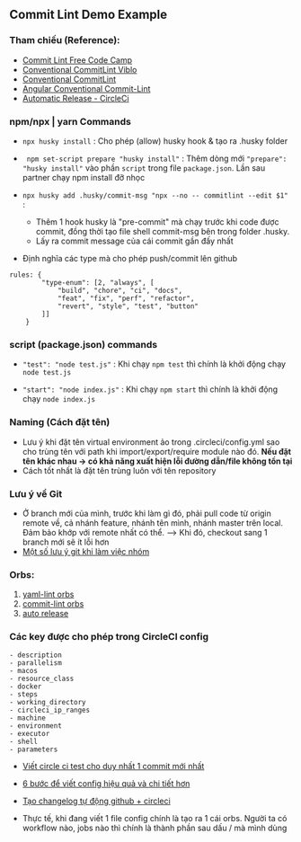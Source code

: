 ## Commit Lint Demo Example

### Tham chiếu (Reference): 
* [Commit Lint Free Code Camp](https://www.freecodecamp.org/news/how-to-use-commitlint-to-write-good-commit-messages/)
* [Conventional CommitLint Viblo](https://viblo.asia/p/ban-dang-viet-commit-message-nhu-the-nao-gDVK22A0KLj)
* [Conventional CommitLint](https://www.conventionalcommits.org/en/v1.0.0/#specification)
* [Angular Conventional Commit-Lint](https://github.com/angular/angular/blob/22b96b9/CONTRIBUTING.md#-commit-message-guidelines)
* [Automatic Release - CircleCi](https://circleci.com/blog/automating-your-releases-with-circleci-and-the-github-cli-orb/)

### npm/npx | yarn Commands
* ```npx husky install``` : Cho phép (allow) husky hook & tạo ra .husky folder

* ``` npm set-script prepare "husky install"``` : Thêm dòng mới ```"prepare": "husky install"``` vào phần ```script``` trong file ```package.json```. Lần sau partner chạy npm install đỡ nhọc 

* ```npx husky add .husky/commit-msg "npx --no -- commitlint --edit $1"``` :
    * Thêm 1 hook husky là "pre-commit" mà chạy trước khi code được commit, đồng thời tạo file shell commit-msg bên trong folder .husky. 
    * Lấy ra commit message của cái commit gần đấy nhất 

* Định nghĩa các type mà cho phép push/commit lên github 
```
rules: {
        "type-enum": [2, "always", [
            "build", "chore", "ci", "docs",
            "feat", "fix", "perf", "refactor",
            "revert", "style", "test", "button"
        ]]
    }
```

### script (package.json) commands

* ```"test": "node test.js"``` : Khi chạy ```npm test``` thì chính là khởi động chạy ```node test.js```

* ```"start": "node index.js"``` : Khi chạy ```npm start``` thì chính là khởi động chạy ```node index.js```

### Naming (Cách đặt tên)
* Lưu ý khi đặt tên virtual environment ảo trong .circleci/config.yml sao cho trùng tên với path khi import/export/require module nào đó. **Nếu đặt tên khác nhau → có khả năng xuất hiện lỗi đường dẫn/file không tồn tại** 
* Cách tốt nhất là đặt tên trùng luôn với tên repository

### Lưu ý về Git 
* Ở branch mới của mình, trước khi làm gì đó, phải pull code từ origin remote về, cả nhánh feature, nhánh tên mình, nhánh master trên local. Đảm bảo khớp với remote nhất có thể.
--> Khi đó, checkout sang 1 branch mới sẽ ít lỗi hơn
* [Một số lưu ý git khi làm việc nhóm](https://viblo.asia/p/quy-trinh-lam-viec-chuan-chi-voi-git-eW65G10RZDO)

### Orbs:
1. [yaml-lint orbs](https://circleci.com/developer/orbs/orb/freighthub/yamllint)
2. [commit-lint orbs](https://circleci.com/developer/orbs/orb/conventional-changelog/commitlint)
3. [auto release](https://circleci.com/developer/orbs/orb/circleci/github-cli)


### Các key được cho phép trong CircleCI config
    - description
    - parallelism
    - macos
    - resource_class
    - docker
    - steps
    - working_directory
    - circleci_ip_ranges
    - machine
    - environment
    - executor
    - shell
    - parameters 

* [Viết circle ci test cho duy nhất 1 commit mới nhất](https://commitlint.js.org/#/guides-ci-setup?id=circleci)

* [6 bước để viết config hiệu quả và chi tiết hơn](https://circleci.com/blog/six-optimization-tips-for-your-config/)

* [Tạo changelog tự động github + circleci](https://sudolabs.com/blog/change-log-generator-github-circleci)

* Thực tế, khi đang viết 1 file config chính là tạo ra 1 cái orbs. Người ta có workflow nào, jobs nào thì chính là thành phần sau dấu / mà mình dùng 